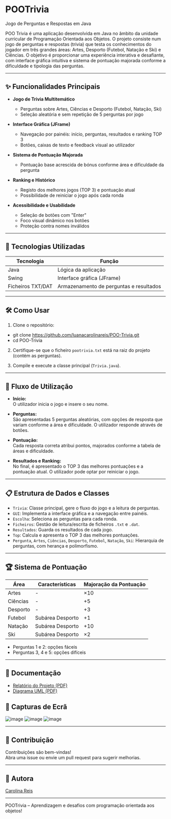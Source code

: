 # POOTrivia  
Jogo de Perguntas e Respostas em Java

POO Trivia é uma aplicação desenvolvida em Java no âmbito da unidade curricular de Programação Orientada aos Objetos. O projeto consiste num jogo de perguntas e respostas (trivia) que testa os conhecimentos do jogador em três grandes áreas: Artes, Desporto (Futebol, Natação e Ski) e Ciências. O objetivo é proporcionar uma experiência interativa e desafiante, com interface gráfica intuitiva e sistema de pontuação majorada conforme a dificuldade e tipologia das perguntas.

---

## ✨ Funcionalidades Principais

- **Jogo de Trivia Multitemático**
  - Perguntas sobre Artes, Ciências e Desporto (Futebol, Natação, Ski)
  - Seleção aleatória e sem repetição de 5 perguntas por jogo

- **Interface Gráfica (JFrame)**
  - Navegação por painéis: início, perguntas, resultados e ranking TOP 3
  - Botões, caixas de texto e feedback visual ao utilizador

- **Sistema de Pontuação Majorada**
  - Pontuação base acrescida de bónus conforme área e dificuldade da pergunta

- **Ranking e Histórico**
  - Registo dos melhores jogos (TOP 3) e pontuação atual
  - Possibilidade de reiniciar o jogo após cada ronda

- **Acessibilidade e Usabilidade**
  - Seleção de botões com "Enter"
  - Foco visual dinâmico nos botões
  - Proteção contra nomes inválidos

---

## 🚀 Tecnologias Utilizadas

| Tecnologia | Função                        |
|------------|------------------------------|
| Java       | Lógica da aplicação           |
| Swing      | Interface gráfica (JFrame)    |
| Ficheiros TXT/DAT | Armazenamento de perguntas e resultados |

---

## 🛠️ Como Usar

1. Clone o repositório:
   
- git clone https://github.com/luanacarolinareis/POO-Trivia.git
- cd POO-Trivia
  
2. Certifique-se que o ficheiro `pootrivia.txt` está na raiz do projeto (contém as perguntas).
   
3. Compile e execute a classe principal (`Trivia.java`).

---

## 🧩 Fluxo de Utilização

- **Início:**  
O utilizador inicia o jogo e insere o seu nome.

- **Perguntas:**  
São apresentadas 5 perguntas aleatórias, com opções de resposta que variam conforme a área e dificuldade. O utilizador responde através de botões.

- **Pontuação:**  
Cada resposta correta atribui pontos, majorados conforme a tabela de áreas e dificuldade.

- **Resultados e Ranking:**  
No final, é apresentado o TOP 3 das melhores pontuações e a pontuação atual. O utilizador pode optar por reiniciar o jogo.

---

## 📋 Estrutura de Dados e Classes

- `Trivia`: Classe principal, gere o fluxo do jogo e a leitura de perguntas.
- `GUI`: Implementa a interface gráfica e a navegação entre painéis.
- `Escolha`: Seleciona as perguntas para cada ronda.
- `Ficheiros`: Gestão de leitura/escrita de ficheiros `.txt` e `.dat`.
- `Resultados`: Guarda os resultados de cada jogo.
- `Top`: Calcula e apresenta o TOP 3 das melhores pontuações.
- `Pergunta`, `Artes`, `Ciências`, `Desporto`, `Futebol`, `Natação`, `Ski`: Hierarquia de perguntas, com herança e polimorfismo.

---

## 🏆 Sistema de Pontuação

| Área      | Características      | Majoração da Pontuação  |
|-----------|---------------------|------------------------|
| Artes     | -                   | ×10                    |
| Ciências  | -                   | +5                     |
| Desporto  | -                   | +3                     |
| Futebol   | Subárea Desporto    | +1                     |
| Natação   | Subárea Desporto    | +10                    |
| Ski       | Subárea Desporto    | ×2                     |

- Perguntas 1 e 2: opções fáceis
- Perguntas 3, 4 e 5: opções difíceis

---

## 📄 Documentação

- [Relatório do Projeto (PDF)](Relatorio.pdf)
- [Diagrama UML (PDF)](uml-final.pdf)

## 📸 Capturas de Ecrã

![image](https://github.com/user-attachments/assets/a4f288ad-7d7e-423a-a7be-c304a05c1cb4)
![image](https://github.com/user-attachments/assets/14879c8f-be69-4d14-b4b0-489c9da7ab3a)
![image](https://github.com/user-attachments/assets/72c73cbe-e997-4368-a83b-c11057268f88)

---

## 📢 Contribuição

Contribuições são bem-vindas!  
Abra uma issue ou envie um pull request para sugerir melhorias.

---

## 👥 Autora

[Carolina Reis](https://github.com/luanacarolinareis)

---

POOTrivia – Aprendizagem e desafios com programação orientada aos objetos!
